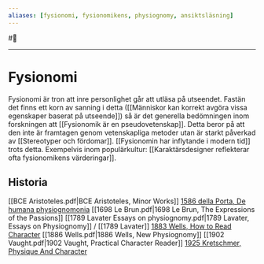 ```yaml
---
aliases: [fysionomi, fysionomikens, physiognomy, ansiktsläsning]
--- 
```

#🌲
- - - 
# Fysionomi
Fysionomi är tron att inre personlighet går att utläsa på utseendet. Fastän det finns ett korn av sanning i detta ([[Människor kan korrekt avgöra vissa egenskaper baserat på utseende]]) så är det generella bedömningen inom forskningen att [[Fysionomik är en pseudovetenskap]]. Detta beror på att den inte är framtagen genom vetenskapliga metoder utan är starkt påverkad av [[Stereotyper och fördomar]].  [[Fysionomin har inflytande i modern tid]] trots detta. Exempelvis inom populärkultur: [[Karaktärsdesigner reflekterar ofta fysionomikens värderingar]].

## Historia
[[BCE Aristoteles.pdf|BCE Aristoteles, Minor Works]]
[1586 della Porta, De humana physiognomonia](https://archive.org/details/iobaptistaeporta00port/page/106/mode/2up)
[[1698 Le Brun.pdf|1698 Le Brun, The Expressions of the Passions]]
[[1789 Lavater Essays on physiognomy.pdf|1789 Lavater, Essays on Physiognomy]] / [[1789 Lavater]]
[1883 Wells, How to Read Character](https://archive.org/details/howtoreadcharact00welliala/page/n6/mode/2up?ref=ol&view=theater)
[[1886 Wells.pdf|1886 Wells, New Physiognomy]]
[[1902 Vaught.pdf|1902 Vaught, Practical Character Reader]]
[1925 Kretschmer, Physique And Character](https://archive.org/details/physiqueandchara031966mbp/page/n169/mode/2up)
